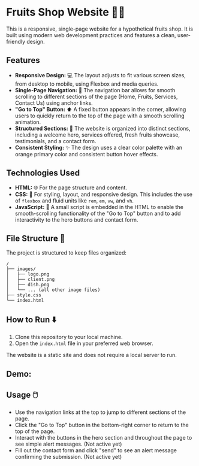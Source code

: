 # Fruits Shop Website 🍎🍇

This is a responsive, single-page website for a hypothetical fruits shop. It is built using modern web development practices and features a clean, user-friendly design.

## Features

  * **Responsive Design:** 💻 The layout adjusts to fit various screen sizes, from desktop to mobile, using Flexbox and media queries.
  * **Single-Page Navigation:** 🔗 The navigation bar allows for smooth scrolling to different sections of the page (Home, Fruits, Services, Contact Us) using anchor links.
  * **"Go to Top" Button:** ⬆️ A fixed button appears in the corner, allowing users to quickly return to the top of the page with a smooth scrolling animation.
  * **Structured Sections:** 📄 The website is organized into distinct sections, including a welcome hero, services offered, fresh fruits showcase, testimonials, and a contact form.
  * **Consistent Styling:** ✨ The design uses a clear color palette with an orange primary color and consistent button hover effects.

## Technologies Used

  * **HTML:** 🌐 For the page structure and content.
  * **CSS:** 🎨 For styling, layout, and responsive design. This includes the use of `flexbox` and fluid units like `rem`, `em`, `vw`, and `vh`.
  * **JavaScript:** 🚀 A small script is embedded in the HTML to enable the smooth-scrolling functionality of the "Go to Top" button and to add interactivity to the hero buttons and contact form.

## File Structure 📁

The project is structured to keep files organized:

```
/
├── images/
│   ├── logo.png
│   ├── client.png
│   ├── dish.png
│   └── ... (all other image files)
├── style.css
└── index.html
```

## How to Run ⬇️

1.  Clone this repository to your local machine.
2.  Open the `index.html` file in your preferred web browser.

The website is a static site and does not require a local server to run.

## Demo: 

## Usage 🖱️

  * Use the navigation links at the top to jump to different sections of the page.
  * Click the "Go to Top" button in the bottom-right corner to return to the top of the page.
  * Interact with the buttons in the hero section and throughout the page to see simple alert messages. (Not active yet)
  * Fill out the contact form and click "send" to see an alert message confirming the submission. (Not active yet)

